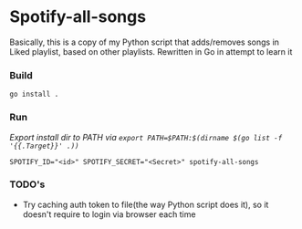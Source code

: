 # Spotify-all-songs

Basically, this is a copy of my Python script that adds/removes songs in Liked playlist, based on other playlists.
Rewritten in Go in attempt to learn it


### Build
`go install .`

### Run
*Export install dir to PATH via `export PATH=$PATH:$(dirname $(go list -f '{{.Target}}' .))`*

`SPOTIFY_ID="<id>" SPOTIFY_SECRET="<Secret>" spotify-all-songs`


### TODO's
* Try caching auth token to file(the way Python script does it), so it doesn't require to login via browser each time
